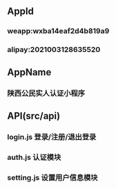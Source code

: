## AppId

### weapp:wxba14eaf2d4b819a9

### alipay:2021003128635520

## AppName

### 陕西公民实人认证小程序

## API(src/api)

### login.js 登录/注册/退出登录

### auth.js 认证模块

### setting.js 设置用户信息模块